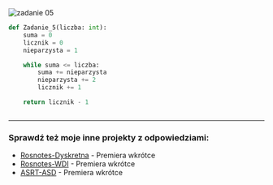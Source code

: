 <picture>
  <source srcset="../../srt/zbior_zadan/05.png" media="(prefers-color-scheme: light)">
  <source srcset="../../srt/zbior_zadan/black_05.png" media="(prefers-color-scheme: dark)">
  <img src="../../srt/zbior_zadan/black_05.png" alt="zadanie 05">
</picture>

```python
def Zadanie_5(liczba: int):
    suma = 0
    licznik = 0
    nieparzysta = 1

    while suma <= liczba:
        suma += nieparzysta
        nieparzysta += 2
        licznik += 1

    return licznik - 1



```

---
### Sprawdź też moje inne projekty z odpowiedziami:
- [Rosnotes-Dyskretna](https://github.com/kamilGie/Rosnotes-Dyskretna) - Premiera wkrótce
- [Rosnotes-WDI](https://github.com/kamilGie/Rosnotes-WDI) - Premiera wkrótce
- [ASRT-ASD](https://github.com/kamilGie/Rosnotes-Dyskretna) - Premiera wkrótce
